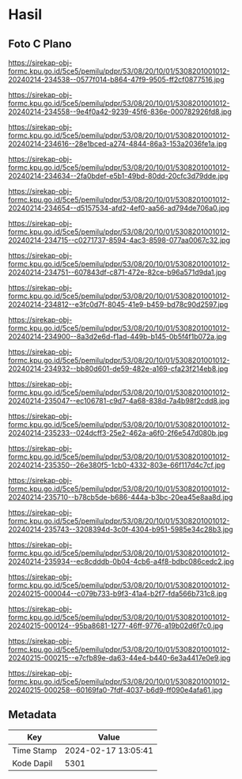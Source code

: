 # Hasil

## Foto C Plano

https://sirekap-obj-formc.kpu.go.id/5ce5/pemilu/pdpr/53/08/20/10/01/5308201001012-20240214-234538--0577f014-b864-47f9-9505-ff2cf0877516.jpg

https://sirekap-obj-formc.kpu.go.id/5ce5/pemilu/pdpr/53/08/20/10/01/5308201001012-20240214-234558--9e4f0a42-9239-45f6-836e-000782926fd8.jpg

https://sirekap-obj-formc.kpu.go.id/5ce5/pemilu/pdpr/53/08/20/10/01/5308201001012-20240214-234616--28e1bced-a274-4844-86a3-153a2036fe1a.jpg

https://sirekap-obj-formc.kpu.go.id/5ce5/pemilu/pdpr/53/08/20/10/01/5308201001012-20240214-234634--2fa0bdef-e5b1-49bd-80dd-20cfc3d79dde.jpg

https://sirekap-obj-formc.kpu.go.id/5ce5/pemilu/pdpr/53/08/20/10/01/5308201001012-20240214-234654--d5157534-afd2-4ef0-aa56-ad794de706a0.jpg

https://sirekap-obj-formc.kpu.go.id/5ce5/pemilu/pdpr/53/08/20/10/01/5308201001012-20240214-234715--c0271737-8594-4ac3-8598-077aa0067c32.jpg

https://sirekap-obj-formc.kpu.go.id/5ce5/pemilu/pdpr/53/08/20/10/01/5308201001012-20240214-234751--607843df-c871-472e-82ce-b96a571d9da1.jpg

https://sirekap-obj-formc.kpu.go.id/5ce5/pemilu/pdpr/53/08/20/10/01/5308201001012-20240214-234812--e3fc0d7f-8045-41e9-b459-bd78c90d2597.jpg

https://sirekap-obj-formc.kpu.go.id/5ce5/pemilu/pdpr/53/08/20/10/01/5308201001012-20240214-234900--8a3d2e6d-f1ad-449b-b145-0b5f4f1b072a.jpg

https://sirekap-obj-formc.kpu.go.id/5ce5/pemilu/pdpr/53/08/20/10/01/5308201001012-20240214-234932--bb80d601-de59-482e-a169-cfa23f214eb8.jpg

https://sirekap-obj-formc.kpu.go.id/5ce5/pemilu/pdpr/53/08/20/10/01/5308201001012-20240214-235047--ec106781-c9d7-4a68-838d-7a4b98f2cdd8.jpg

https://sirekap-obj-formc.kpu.go.id/5ce5/pemilu/pdpr/53/08/20/10/01/5308201001012-20240214-235233--024dcff3-25e2-462a-a6f0-2f6e547d080b.jpg

https://sirekap-obj-formc.kpu.go.id/5ce5/pemilu/pdpr/53/08/20/10/01/5308201001012-20240214-235350--26e380f5-1cb0-4332-803e-66f117d4c7cf.jpg

https://sirekap-obj-formc.kpu.go.id/5ce5/pemilu/pdpr/53/08/20/10/01/5308201001012-20240214-235710--b78cb5de-b686-444a-b3bc-20ea45e8aa8d.jpg

https://sirekap-obj-formc.kpu.go.id/5ce5/pemilu/pdpr/53/08/20/10/01/5308201001012-20240214-235743--3208394d-3c0f-4304-b951-5985e34c28b3.jpg

https://sirekap-obj-formc.kpu.go.id/5ce5/pemilu/pdpr/53/08/20/10/01/5308201001012-20240214-235934--ec8cdddb-0b04-4cb6-a4f8-bdbc086cedc2.jpg

https://sirekap-obj-formc.kpu.go.id/5ce5/pemilu/pdpr/53/08/20/10/01/5308201001012-20240215-000044--c079b733-b9f3-41a4-b2f7-fda566b731c8.jpg

https://sirekap-obj-formc.kpu.go.id/5ce5/pemilu/pdpr/53/08/20/10/01/5308201001012-20240215-000124--95ba8681-1277-46ff-9776-a19b02d6f7c0.jpg

https://sirekap-obj-formc.kpu.go.id/5ce5/pemilu/pdpr/53/08/20/10/01/5308201001012-20240215-000215--e7cfb89e-da63-44e4-b440-6e3a4417e0e9.jpg

https://sirekap-obj-formc.kpu.go.id/5ce5/pemilu/pdpr/53/08/20/10/01/5308201001012-20240215-000258--60169fa0-7fdf-4037-b6d9-ff090e4afa61.jpg


## Metadata

| Key        | Value               |
| ---------- | ------------------- |
| Time Stamp | 2024-02-17 13:05:41 |
| Kode Dapil | 5301                |



